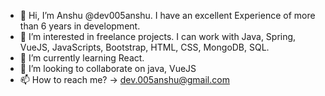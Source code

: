 - 👋 Hi, I’m Anshu @dev005anshu. I have an excellent Experience of more than 6 years in development.
- 👀 I’m interested in freelance projects. I can work with Java, Spring, VueJS, JavaScripts, Bootstrap, HTML, CSS, MongoDB, SQL.
- 🌱 I’m currently learning React.
- 💞️ I’m looking to collaborate on java, VueJS
- 📫 How to reach me? -> dev.005anshu@gmail.com

<!---
dev005anshu/dev005anshu is a ✨ special ✨ repository because its `README.md` (this file) appears on your GitHub profile.
You can click the Preview link to take a look at your changes.
--->

